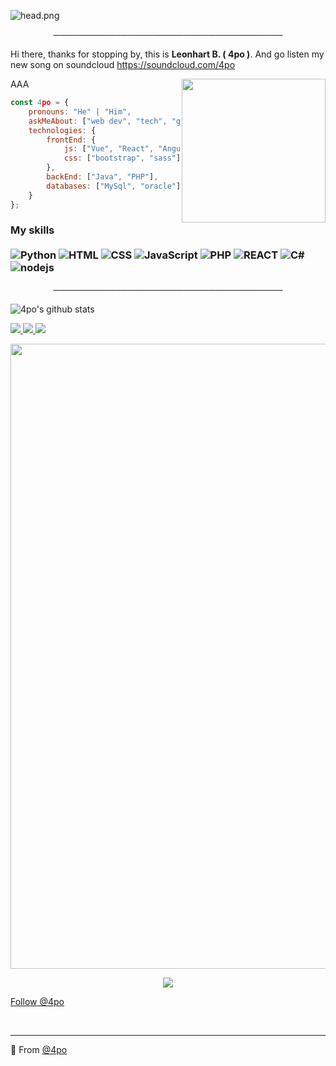 ![head.png](https://i.imgur.com/OYEhTHe.gif)

<p align="center">
─────────────────────────────────────
</p>

Hi there, thanks for stopping by, this is **Leonhart B. ( 4po )**.
And go listen my new song on soundcloud https://soundcloud.com/4po

<img align='right' src="https://media0.giphy.com/media/vwF24ptRKfRCgGW7pg/source.gif" width="230">AAA

```javascript
const 4po = {
    pronouns: "He" | "Him",
    askMeAbout: ["web dev", "tech", "game"],
    technologies: {
        frontEnd: {
            js: ["Vue", "React", "Angular"],
            css: ["bootstrap", "sass"]
        },
        backEnd: ["Java", "PHP"],
        databases: ["MySql", "oracle"],
    }
};
```

### My skills <br/> <br/> ![Python](https://img.shields.io/badge/-Python-0077B5?style=flat&logoColor=white&logo=python) ![HTML](https://img.shields.io/badge/-HTML-ff0d00?style=flat&logoColor=white&logo=html5) ![CSS](https://img.shields.io/badge/-CSS-196eff?style=flat&logoColor=white&logo=css3) ![JavaScript](https://camo.githubusercontent.com/4fdfb0cf06c96ca8a5ab446e39e0518bb0ad5380a284c2e7bb9e3d23c34f9626/68747470733a2f2f696d672e736869656c64732e696f2f62616467652f2d4a6176617363726970742d4646454530303f7374796c653d666c61742d737175617265266c6f676f3d6a617661736372697074266c6f676f436f6c6f723d626c61636b) ![PHP](https://img.shields.io/badge/-PHP-FFB120?style=flat-square&logo=php&logoColor=white) ![REACT](https://img.shields.io/badge/-React-45B8D8?style=flat-square&logo=react&logoColor=white) ![C#](https://img.shields.io/badge/-C%20Sharp-44CF90?style=flat-square&logo=c%20sharp&logoColor=white) ![nodejs](https://img.shields.io/badge/-NodeJS-43853D?style=flat-square&logo=Node.js&logoColor=white)

<p align="center">
─────────────────────────────────────
</p>

![4po's github stats](https://github-readme-stats.vercel.app/api?username=4po&hide=contribs,prs&count_private=true&show_icons=true)

<a href="https://github.com/4po">
  <img src="https://img.shields.io/github/followers/4po">
</a>
<a href="https://github.com/4po">
   <img src="https://komarev.com/ghpvc/?username=4po">
</a>
<a href="https://discord.bio/p/apo">
         <img src="https://img.shields.io/static/v1?label=Website&logo=CSS3&logoColor=1572B6&message=Click%20Here&color=1572B6">
         </a>

<p align="center">
  <a href="https://discord.gg/apo"><img src="https://media.discordapp.net/attachments/814554033653678120/818950191460778035/ezgif-3-56678369333b.gif"width="1000"></a>
</p>

<p align="center">
         <a href="https://discord.gg/apo">
         <img src="https://media.discordapp.net/attachments/814554033653678120/818948744493006948/ezgif-3-c779f8f44f6e.gif"> 
         </a>
      

<!-- Place this tag where you want the button to render. -->
<a class="github-button" href="https://twitter.com/4poUser" data-color-scheme="no-preference: light; light: light; dark: dark;" data-show-count="true" aria-label="Follow @4po on GitHub">Follow @4po</a>


<br>

---

🔎 From [@4po](https://github.com/4po)
